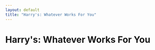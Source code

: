 ```yaml
---
layout: default
title: "Harry's: Whatever Works For You"
---
```

<div class="row">
	<div class="col-12 pb-5">
		<h1 class="text-center">Harry's: Whatever Works For You</h1>
	</div>
</div>